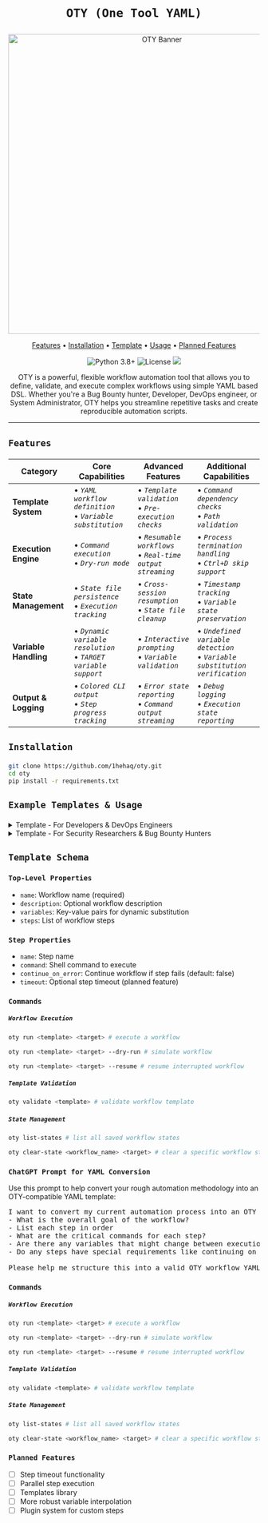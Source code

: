 <h1 align="center"> 
  
  `OTY (One Tool YAML)` 

</h1>

<p align="center">
  <img src="https://github.com/user-attachments/assets/c2a04338-900c-43ff-932f-9314a3d7bbef" alt="OTY Banner" width="600"/>
</p>


<p align="center">
  <a href="#features">Features</a> •
  <a href="#-installation">Installation</a> •
  <a href="#-workflow-template-schema">Template</a> •
  <a href="#-commands">Usage</a> •
  <a href="#-planned-features">Planned Features</a>
</p> 

<p align="center">
  <img src="https://img.shields.io/badge/python-3.8+-blue.svg" alt="Python 3.8+">
  <img src="https://img.shields.io/badge/license-MIT-green.svg" alt="License">
  <a href="https://twitter.com/1hehaq"><img src="https://img.shields.io/twitter/follow/1hehaq.svg?logo=X"></a>
</p>

<p align="center"> OTY is a powerful, flexible workflow automation tool that allows you to define, validate, and execute complex workflows using simple YAML based DSL. Whether you're a Bug Bounty hunter, Developer, DevOps engineer, or System Administrator, OTY helps you streamline repetitive tasks and create reproducible automation scripts. </p>

<hr>

<h2>
  
  `Features`

</h2>

| Category | Core Capabilities | Advanced Features | Additional Capabilities |
|----------|------------------|-------------------|------------------------|
| **Template System** | • _`YAML workflow definition`_ <br>• _`Variable substitution`_ | • _`Template validation`_ <br>• _`Pre-execution checks`_ | • _`Command dependency checks`_ <br>• _`Path validation`_ |
| **Execution Engine** | • _`Command execution`_ <br>• _`Dry-run mode`_ | • _`Resumable workflows`_ <br>• _`Real-time output streaming`_ | • _`Process termination handling`_ <br>• _`Ctrl+D skip support`_ |
| **State Management** | • _`State file persistence`_ <br>• _`Execution tracking`_ | • _`Cross-session resumption`_ <br>• _`State file cleanup`_ | • _`Timestamp tracking`_ <br>• _`Variable state preservation`_ |
| **Variable Handling** | • _`Dynamic variable resolution`_ <br>• _`TARGET variable support`_ | • _`Interactive prompting`_ <br>• _`Variable validation`_ | • _`Undefined variable detection`_ <br>• _`Variable substitution verification`_ |
| **Output & Logging** | • _`Colored CLI output`_ <br>• _`Step progress tracking`_ | • _`Error state reporting`_ <br>• _`Command output streaming`_ | • _`Debug logging`_ <br>• _`Execution state reporting`_ |


<h2> 
  
  `Installation`

</h2>

```bash
git clone https://github.com/1hehaq/oty.git
cd oty
pip install -r requirements.txt
```

<h2>

  `Example Templates & Usage`
  
</h2>

<details>
<summary>Template - For Developers & DevOps Engineers</summary>
<br>
<br>

Create a YAML file (e.g., `deploy_web_app.yaml`) with the following structure:

```yaml
name: WebAppDeployment
description: Deploy a web application to a target server
variables:
  APP_NAME: mywebapp
  REPO_URL: https://github.com/example/mywebapp.git
  DEPLOY_DIR: /var/www/{{APP_NAME}}

steps:
  - name: Clone Repository
    command: git clone {{REPO_URL}} {{DEPLOY_DIR}}
    continue_on_error: false

  - name: Install Dependencies
    command: cd {{DEPLOY_DIR}} && npm install
    continue_on_error: false

  - name: Build Application
    command: cd {{DEPLOY_DIR}} && npm run build
    continue_on_error: false

  - name: Restart Service
    command: systemctl restart {{APP_NAME}}
    continue_on_error: true
```

#### Usage

```bash
# basic execution
oty run deploy_web_app.yaml example.com

# dry run (simulate without executing)
oty run deploy_web_app.yaml example.com --dry-run

# resume a previous interrupted workflow
oty run deploy_web_app.yaml example.com --resume
```

</details>

<details>
<summary>Template - For Security Researchers & Bug Bounty Hunters</summary>
<br>
<br>

Create a YAML file (e.g., `bug_bounty_recon.yaml`) with the following structure:

```yaml
name: Workflow by haq
author: 1hehaq
description: "Comprehensive bug bounty reconnaissance and vulnerability scanning workflow"
variables:
  OUTPUT_DIR: "{{TARGET}}"
  THREADS: "50"
  WORDLIST: "/usr/share/wordlists/SecLists/Discovery/DNS/dns-Jhaddix.txt"

steps:
  - name: "Create Output Directory"
    command: "mkdir -p {{OUTPUT_DIR}}"

  - name: "Subdomain Enumeration with Subfinder"
    command: "subfinder -d {{TARGET}} -o {{OUTPUT_DIR}}/subdomains.txt"

  - name: "Merge and Sort Subdomains"
    command: "cat {{OUTPUT_DIR}}/subdomains.txt {{OUTPUT_DIR}}/amass_subdomains.txt | sort -u > {{OUTPUT_DIR}}/all_subdomains.txt"

  - name: "DNS Resolution Check"
    command: "puredns resolve {{OUTPUT_DIR}}/all_subdomains.txt -r /usr/share/wordlists/SecLists/Miscellaneous/dns-resolvers.txt -w {{OUTPUT_DIR}}/resolved.txt"

  - name: "HTTP Probe for Live Hosts"
    command: "cat {{OUTPUT_DIR}}/resolved.txt | httpx -silent -o {{OUTPUT_DIR}}/live_hosts.txt"

  - name: "Directory Bruteforcing with FFuF"
    command: "ffuf -w {{WORDLIST}} -u FUZZ.{{TARGET}} -o {{OUTPUT_DIR}}/dir_brute.json"

  - name: "Vulnerability Scanning with Nuclei"
    command: "nuclei -l {{OUTPUT_DIR}}/live_hosts.txt -o {{OUTPUT_DIR}}/vulnerabilities.txt -rl 100 -as"

  - name: "JavaScript Analysis with LinkFinder"
    command: "linkfinder -i {{OUTPUT_DIR}}/live_hosts.txt -o {{OUTPUT_DIR}}/js_endpoints.html"

  - name: "URLs Discovery with urlfinder"
    command: "urlfinder -d {{TARGET}} -all {{OUTPUT_DIR}}/urls.txt"

  - name: "CMS Detection with WhatWeb"
    command: "whatweb -i {{OUTPUT_DIR}}/live_hosts.txt --log-json={{OUTPUT_DIR}}/cms_detection.json"
```

#### Usage

```bash
# basic execution
oty run bug_bounty_recon.yaml example.com

# dry run (simulate without executing)
oty run bug_bounty_recon.yaml example.com --dry-run

# resume a previous interrupted workflow
oty run bug_bounty_recon.yaml example.com --resume
```

</details>


<h2>
  
  `Template Schema`

</h2>

<h3>
  
  `Top-Level Properties`

</h3>

- `name`: Workflow name (required)
- `description`: Optional workflow description
- `variables`: Key-value pairs for dynamic substitution
- `steps`: List of workflow steps

<h3>
  
  `Step Properties`

</h3>

- `name`: Step name
- `command`: Shell command to execute
- `continue_on_error`: Continue workflow if step fails (default: false)
- `timeout`: Optional step timeout (planned feature)

<h3>
  
  `Commands`

</h3>

<h5>
  
  `Workflow Execution`

</h5>

```bash
oty run <template> <target> # execute a workflow
```

```bash
oty run <template> <target> --dry-run # simulate workflow
```

```bash
oty run <template> <target> --resume # resume interrupted workflow
```

<h5>
  
  `Template Validation`

</h5>

```bash
oty validate <template> # validate workflow template
```

<h5>
  
  `State Management`

</h5>

```bash
oty list-states # list all saved workflow states
```

```bash
oty clear-state <workflow_name> <target> # clear a specific workflow state
```

<h3>
  
  `ChatGPT Prompt for YAML Conversion`

</h3>

Use this prompt to help convert your rough automation methodology into an OTY-compatible YAML template:

<pre>
I want to convert my current automation process into an OTY workflow template. Here are the details of my current process:
- What is the overall goal of the workflow?
- List each step in order
- What are the critical commands for each step?
- Are there any variables that might change between executions?
- Do any steps have special requirements like continuing on error?

Please help me structure this into a valid OTY workflow YAML template, ensuring all steps are clear and variables are well-defined.
</pre>

<h3>
  
  `Commands`

</h3>

<h5>
  
  `Workflow Execution`

</h5>

```bash
oty run <template> <target> # execute a workflow
```

```bash
oty run <template> <target> --dry-run # simulate workflow
```

```bash
oty run <template> <target> --resume # resume interrupted workflow
```

<h5>
  
  `Template Validation`

</h5>

```bash
oty validate <template> # validate workflow template
```

<h5>
  
  `State Management`

</h5>

```bash
oty list-states # list all saved workflow states
```

```bash
oty clear-state <workflow_name> <target> # clear a specific workflow state
```

<h3>
  
  `Planned Features`

</h3>

- [ ] Step timeout functionality
- [ ] Parallel step execution
- [ ] Templates library
- [ ] More robust variable interpolation
- [ ] Plugin system for custom steps
